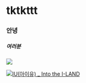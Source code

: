 # tktkttt

### 안녕

##### 여러분



![](https://upload.wikimedia.org/wikipedia/commons/d/d4/Siberian_Tiger_by_Malene_Th.jpg)

[![IU(아이유) _ Into the I-LAND](http://img.youtube.com/vi/QYNwbZHmh8g/0.jpg)](https://youtu.be/QYNwbZHmh8g?t=0s) 
